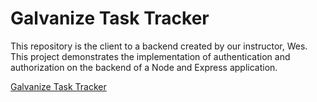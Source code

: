 # Galvanize Task Tracker

This repository is the client to a backend created by our instructor, Wes.  This project demonstrates the implementation of authentication and authorization on the backend of a Node and Express application.

[Galvanize Task Tracker](https://surya_nate_task_tracker.surge.sh)

